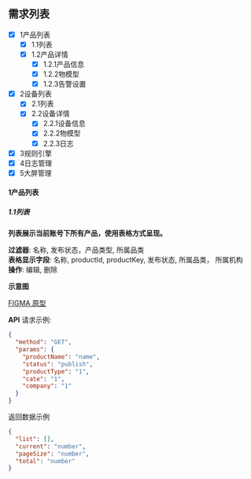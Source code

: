 ## 需求列表

- [x] 1产品列表
    - [x] 1.1列表
    - [x] 1.2产品详情
        - [x] 1.2.1产品信息
        - [x] 1.2.2物模型
        - [x] 1.2.3告警设置
- [x] 2设备列表
    - [x] 2.1列表
    - [x] 2.2设备详情
        - [x] 2.2.1设备信息
        - [x] 2.2.2物模型
        - [x] 2.2.3日志
- [x] 3规则引擎
- [x] 4日志管理
- [x] 5大屏管理

#### 1产品列表

##### 1.1列表
**列表展示当前账号下所有产品，使用表格方式呈现。**  

**过滤器**: 名称, 发布状态，产品类型, 所属品类  
**表格显示字段**: 名称, productId, productKey, 发布状态, 所属品类， 所属机构  
**操作**: 编辑, 删除  

**示意图**  

[FIGMA 原型](https://www.figma.com/file/cCABX9I9LsFxvgMm4Bgyd2/mxzn-io?node-id=0%3A1)

**API**
请求示例: 

```json
{
  "method": "GET",
  "params": {
    "productName": "name",
    "status": "publish",
    "productType": "1",
    "cate": "1",
    "company": "1"
  }
}
```

返回数据示例

```json
{
  "list": [],
  "current": "number",
  "pageSize": "number",
  "total": "number"
}
```
